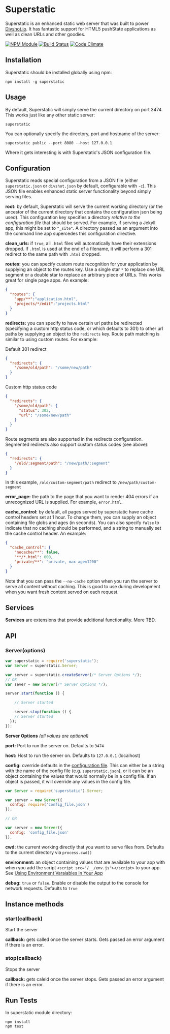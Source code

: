 # Superstatic

Superstatic is an enhanced static web server that was built to power
[Divshot.io](http://www.divshot.io). It has fantastic support for HTML5
pushState applications as well as clean URLs and other goodies.

[![NPM Module](http://img.shields.io/npm/v/superstatic.svg?style=flat)](https://npmjs.org/package/superstatic)
[![Build Status](http://img.shields.io/travis/divshot/superstatic.svg?style=flat)](https://travis-ci.org/divshot/superstatic)
[![Code Climate](http://img.shields.io/codeclimate/divshot/superstatic/flow.svg?style=flat)](https://codeclimate.com/github/divshot/superstatic)

## Installation

Superstatic should be installed globally using npm:

    npm install -g superstatic
    
## Usage

By default, Superstatic will simply serve the current directory on port
3474. This works just like any other static server:

    superstatic
    
You can optionally specify the directory, port and hostname of the server:

    superstatic public --port 8080 --host 127.0.0.1
    
Where it gets interesting is with Superstatic's JSON configuration file.

## Configuration

Superstatic reads special configuration from a JSON file (either `superstatic.json`
or `divshot.json` by default, configurable with `-c`). This JSON file enables
enhanced static server functionality beyond simply serving files.

**root:** by default, Superstatic will serve the current working directory (or the
ancestor of the current directory that contains the configuration json being used).
This configuration key specifies a directory *relative to the configuration file* that
should be served. For example, if serving a Jekyll app, this might be set to `"_site"`.
A directory passed as an argument into the command line app supercedes this configuration
directive.

**clean_urls:** if `true`, all `.html` files will automatically have their extensions
dropped. If `.html` is used at the end of a filename, it will perform a 301 redirect
to the same path with `.html` dropped.

**routes:** you can specify custom route recognition for your application by supplying
an object to the routes key. Use a single star `*` to replace one URL segment or a
double star to replace an arbitrary piece of URLs. This works great for single page
apps. An example:

```json
{
  "routes": {
    "app/**":"application.html",
    "projects/*/edit":"projects.html"
  }
}
```

**redirects:** you can specify to have certain url paths be redirected (specifying a custom http status code, or which defaults to 301) to other url paths by supplying an object to the `redirects` key. Route path matching is similar to using custom routes. For example:

Default 301 redirect

```json
{
  "redirects": {
    "/some/old/path": "/some/new/path"
  }
}
```

Custom http status code

```json
{
  "redirects": {
    "/some/old/path": {
      "status": 302,
      "url": "/some/new/path"
    }
  }
}
```

Route segments are also supported in the redirects configuration. Segmented redirects also support custom status codes (see above):

```json
{
  "redirects": {
    "/old/:segment/path": "/new/path/:segment"
  }
}
```

In this example, `/old/custom-segment/path` redirect to `/new/path/custom-segment`

**error_page:** the path to the page that you want to render 404 errors if an unrecognized
URL is supplied. For example, `error.html`.

**cache_control:** by default, all pages served by superstatic have cache control headers set at
1 hour. To change them, you can supply an object containing file globs and ages (in seconds).
You can also specify `false` to indicate that no caching should be performed, and a string to
manually set the cache control header. An example:

```json
{
  "cache_control": {
    "nocache/**": false,
    "**/*.html": 600,
    "private/**": "private, max-age=1200"
  }
}
```

Note that you can pass the `--no-cache` option when you run the server to serve all content
without caching. This is good to use during development when you want fresh content served
on each request.

## Services

**Services** are extensions that provide additional functionality. More TBD.

## API

### Server(options)

```js
var superstatic = require('superstatic');
var Server = superstatic.Server;

var server = superstatic.createServer(/* Server Options */);
// OR
var sever = new Server(/* Server Options */);

server.start(function () {

	// Server started

	server.stop(function () {
  	// Server started
  });
});
```

**Server Options** *(all values are optional)*

**port:** Port to run the server on. Defaults to `3474`

**host:** Host to run the server on. Defaults to `127.0.0.1` (localhost)

**config:** override defaults in the [configuration file](#configuration). This can either be a string with the name of the config file (e.g. `superstatic.json`), or it can be an object containing the values that would normally be in a config file. If an object is passed, it will override any values in the config file.
```js
var Server = require('superstatic').Server;

var server = new Server({
  config: require('config_file.json')
});

// OR

var server = new Server({
  config: 'config_file.json'
});
```

**cwd:** the current working directly that you want to serve files from. Defaults to the current directory via `process.cwd()`

**environment:** an object containing values that are available to your app with when you add the script `<script src="/__/env.js"></script>` to your app. See [Using Environment Varaiables in Your App](http://docs.divshot.com/guides/environment-variables)

**debug:** `true` or `false`. Enable or disable the output to the console for network requests. Defaults to `true` 

## Instance methods

### start(callback)

Start the server

**callback:** gets called once the server starts. Gets passed an error argument if there is an error.

### stop(callback)

Stops the server

**callback:** gets caleld once the server stops. Gets passed an error argument if there is an error.

## Run Tests

In superstatic module directory:

```
npm install
npm test
```
